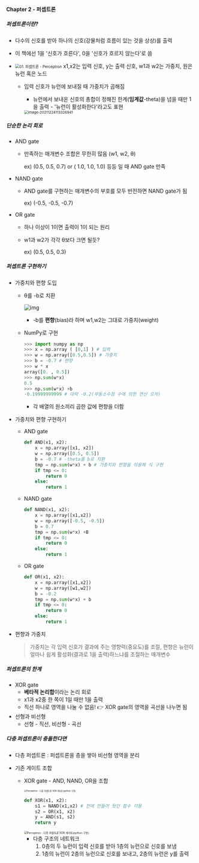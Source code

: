 #### Chapter 2 - 퍼셉트론

##### 퍼셉트론이란?

- 다수의 신호를 받아 하나의 신호(강물처럼 흐름이 있는 것을 상상)를 출력

- 이 책에선 1을 '신호가 흐른다', 0을 '신호가 흐르지 않는다'로 씀

- <img src="https://t1.daumcdn.net/cfile/tistory/99BDCE4D5B98A1022C" alt="01. 퍼셉트론 - Perceptron" style="zoom:70%;" /> x1,x2는 입력 신호, y는 출력 신호, w1과 w2는 가중치, 원은 뉴런 혹은 노드

  - 입력 신호가 뉴런에 보내질 때 가중치가 곱해짐

    - 뉴런에서 보내온 신호의 총합이 정해진 한계(**임계값**-theta)을 넘을 때만 1을 출력 - '뉴런이 활성화한다'라고도 표현

    <img src="C:\Users\a9681\AppData\Roaming\Typora\typora-user-images\image-20211224113326941.png" alt="image-20211224113326941" style="zoom:67%;" />

    

##### 단순한 논리 회로

- AND gate 

  - 만족하는 매개변수 조합은 무한히 많음 (w1, w2, θ)

    ex) (0.5, 0.5, 0.7) or ( 1.0, 1.0, 1.0) 등등 일 때 AND gate 만족

- NAND gate 

  - AND gate를 구현하는 매개변수의 부호를 모두 반전하면 NAND gate가 됨

    ex) (-0.5, -0.5, -0.7) 
  
- OR gate

  - 하나 이상이 1이면 출력이 1이 되는 원리

  - w1과 w2가 각각 θ보다 크면 될듯?

    ex) (0.5, 0.5, 0.3)



##### 퍼셉트론 구현하기

- 가중치와 편향 도입

  - θ를 -b로 치환

    ![img](http://mathurl.com/render.cgi?y%20%3D%20%5Cbegin%7Bcases%7D0%28b+%20w_%7B1%7Dx_%7B1%7D%20+%20w_%7B2%7Dx_%7B2%7D%5Cleq0%29%0A%20%26%20%20%20%5C%5C%201%28%20b%20+%20w_%7B1%7Dx_%7B1%7D%20+%20w%7B2%7Dx%7B2%7D%5Cgeq0%29%0A%20%26%20%20%0A%5Cend%7Bcases%7D%0A%5Cnocache)

    - -b를 **편향**(bias)라 하며 w1,w2는 그대로 가중치(weight)

  - NumPy로 구현

    ```python
    >>> import numpy as np
    >>> x = np.array ( [0,1] ) # 입력 
    >>> w = np.array([0.5,0.5]) # 가중치
    >>> b = -0.7 # 편향
    >>> w * x
    array([0. , 0.5])
    >>> np.sum(w*x)
    0.5
    >>> np.sum(w*x) +b
    -0.19999999999 # 대략 -0.2(부동소수점 수에 의한 연산 오차)
    ```

    - 각 배열의 원소끼리 곱한 값에 편향을 더함

- 가중치와 편향 구현하기

  - AND gate

    ```python
    def AND(x1, x2):
    	x = np.array([x1, x2])
    	w = np.array([0.5, 0.5])
    	b = -0.7 # -theta를 b로 치환
    	tmp = np.sum(w*x) + b # 가중치와 편향을 이용해 식 구현
    	if tmp <= 0:
    		return 0
    	else:
    		return 1
    ```

  - NAND gate

    ```python
    def NAND(x1, x2):
    	x = np.array([x1,x2])
    	w = np.array([-0.5, -0.5])
    	b = 0.7
    	tmp = np.sum(w*x) +B 
    	if tmp <= 0:
    		return 0
    	else:
    		return 1
    ```

  - OR gate

    ```python
    def OR(x1, x2):
        x = np.array([x1,x2])
        w = np.array([w1,w2])
        b = -0.2
        tmp = np.sum(w*x) + b
        if tmp <= 0:
        	return 0
        else:
        	return 1
    ```

    

- 편향과 가중치

  > 가중치는 각 입력 신호가 결과에 주는 영향력(중요도)를 조절, 편향은 뉴런이 얼마나 쉽게 활성화(결과로 1을 출력)하느냐를 조절하는 매개변수



##### 퍼셉트론의 한계

- XOR gate
  - **베타적 논리합**이라는 논리 회로
  - x1과 x2중 한 쪽이 1일 때만 1을 출력
  - 직선 하나로 영역을 나눌 수 없음! :point_right: XOR gate의 영역을 곡선을 나누면 됨
- 선형과 비선형
  - 선형 - 직선, 비선형 - 곡선



##### 다층 퍼셉트론이 충돌한다면

- 다층 퍼셉트론 : 퍼셉트론을 층을 쌓아 비선형 영역을 분리

- 기존 게이트 조합

  - XOR gate - AND, NAND, OR을 조합

    <img src="https://media.vlpt.us/images/citizenyves/post/698e42f0-66da-4d87-aa5f-f292fb7ac5c4/image.png" alt="Perceptron - 다층 퍼셉트론 XOR 게이트(python 구현)" style="zoom:40%;" />

    ```python
    def XOR(x1, x2):
    	s1 = NAND(x1,x2) # 전에 만들어 뒀던 함수 이용
    	s2 = OR(x1, x2)
    	y = AND(s1, s2)
    	return y
    ```

    <img src="https://media.vlpt.us/images/citizenyves/post/041d474a-9cd7-48e8-86d4-8f04cb5726b2/%E1%84%89%E1%85%B3%E1%84%8F%E1%85%B3%E1%84%85%E1%85%B5%E1%86%AB%E1%84%89%E1%85%A3%E1%86%BA%202021-11-16%20%E1%84%8B%E1%85%A9%E1%84%92%E1%85%AE%2012.59.42.png?w=768" alt="Perceptron - 다층 퍼셉트론 XOR 게이트(python 구현)" style="zoom:50%;" />

    - 다층 구조의 네트워크
      1. 0층의 두 뉴런이 입력 신호를 받아 1층의 뉴런으로 신호를 보냄
      2. 1층의 뉴런이 2층의 뉴런으로 신호를 보내고, 2층의 뉴런은 y를 출력



